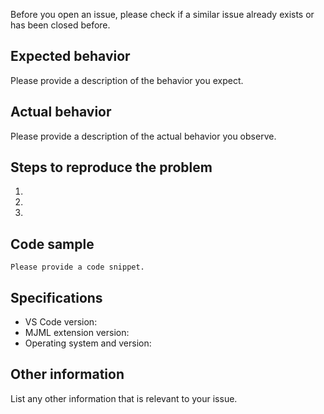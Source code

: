 Before you open an issue, please check if a similar issue already exists or has been closed before.

## Expected behavior

Please provide a description of the behavior you expect.

## Actual behavior

Please provide a description of the actual behavior you observe.

## Steps to reproduce the problem

  1.
  1.
  1.

## Code sample

```
Please provide a code snippet.
```

## Specifications

  - VS Code version:
  - MJML extension version:
  - Operating system and version:

## Other information

List any other information that is relevant to your issue.